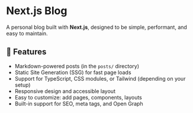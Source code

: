 # Next.js Blog

A personal blog built with **Next.js**, designed to be simple, performant, and easy to maintain.

## 🚀 Features

- Markdown-powered posts (in the `posts/` directory)
- Static Site Generation (SSG) for fast page loads
- Support for TypeScript, CSS modules, or Tailwind (depending on your setup)
- Responsive design and accessible layout
- Easy to customize: add pages, components, layouts
- Built-in support for SEO, meta tags, and Open Graph

